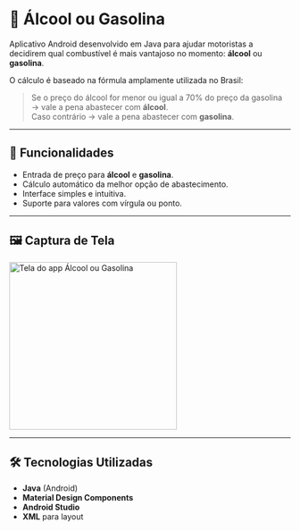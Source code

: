 # 🚗 Álcool ou Gasolina

Aplicativo Android desenvolvido em Java para ajudar motoristas a decidirem qual combustível é mais vantajoso no momento: **álcool** ou **gasolina**.

O cálculo é baseado na fórmula amplamente utilizada no Brasil:
> Se o preço do álcool for menor ou igual a 70% do preço da gasolina → vale a pena abastecer com **álcool**.  
> Caso contrário → vale a pena abastecer com **gasolina**.

---

## 📱 Funcionalidades
- Entrada de preço para **álcool** e **gasolina**.
- Cálculo automático da melhor opção de abastecimento.
- Interface simples e intuitiva.
- Suporte para valores com vírgula ou ponto.

---

## 🖼️ Captura de Tela

<img src="c357f225-254f-46be-8918-74027801d111.png" alt="Tela do app Álcool ou Gasolina" width="300">

---

## 🛠️ Tecnologias Utilizadas
- **Java** (Android)
- **Material Design Components**
- **Android Studio**
- **XML** para layout
